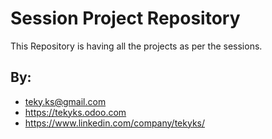 # Session Project Repository

This Repository is having all the projects as per the sessions.

## By:

- teky.ks@gmail.com
- https://tekyks.odoo.com
- https://www.linkedin.com/company/tekyks/
